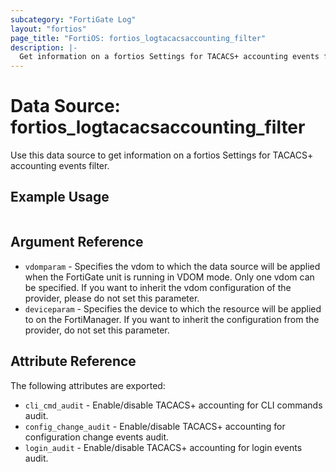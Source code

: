 ```yaml
---
subcategory: "FortiGate Log"
layout: "fortios"
page_title: "FortiOS: fortios_logtacacsaccounting_filter"
description: |-
  Get information on a fortios Settings for TACACS+ accounting events filter.
---
```


# Data Source: fortios_logtacacsaccounting_filter
Use this data source to get information on a fortios Settings for TACACS+ accounting events filter.


## Example Usage

```hcl

```

## Argument Reference

* `vdomparam` - Specifies the vdom to which the data source will be applied when the FortiGate unit is running in VDOM mode. Only one vdom can be specified. If you want to inherit the vdom configuration of the provider, please do not set this parameter.
* `deviceparam` - Specifies the device to which the resource will be applied to on the FortiManager. If you want to inherit the configuration from the provider, do not set this parameter.

## Attribute Reference

The following attributes are exported:

* `cli_cmd_audit` - Enable/disable TACACS+ accounting for CLI commands audit.
* `config_change_audit` - Enable/disable TACACS+ accounting for configuration change events audit.
* `login_audit` - Enable/disable TACACS+ accounting for login events audit.
